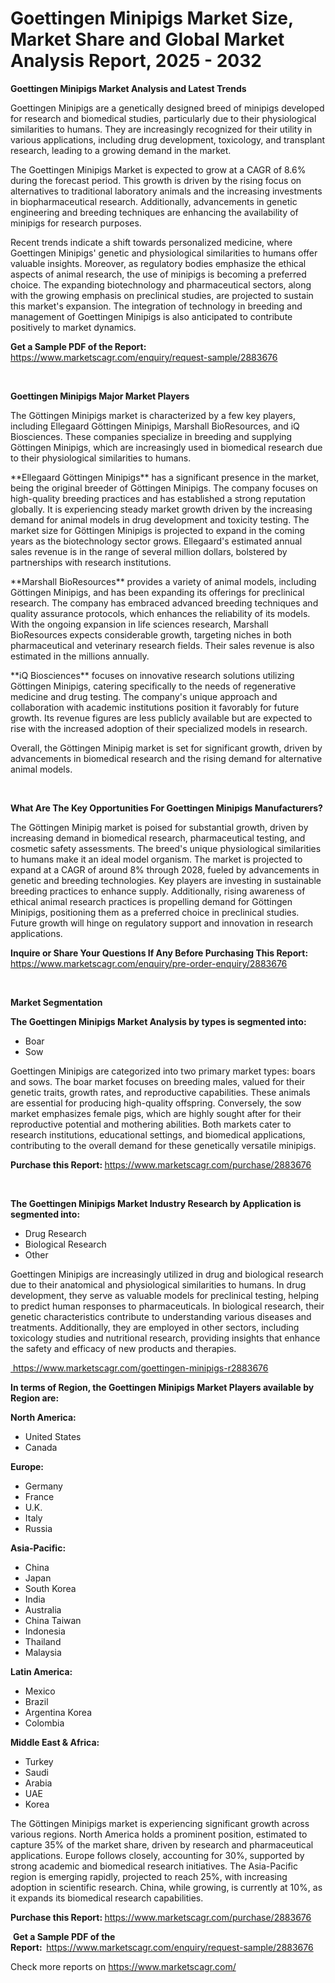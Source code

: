 <p><h1>Goettingen Minipigs Market Size, Market Share and Global Market Analysis Report, 2025 - 2032</h1></p><p><strong>Goettingen Minipigs Market Analysis and Latest Trends</strong></p>
<p><p>Goettingen Minipigs are a genetically designed breed of minipigs developed for research and biomedical studies, particularly due to their physiological similarities to humans. They are increasingly recognized for their utility in various applications, including drug development, toxicology, and transplant research, leading to a growing demand in the market.</p><p>The Goettingen Minipigs Market is expected to grow at a CAGR of 8.6% during the forecast period. This growth is driven by the rising focus on alternatives to traditional laboratory animals and the increasing investments in biopharmaceutical research. Additionally, advancements in genetic engineering and breeding techniques are enhancing the availability of minipigs for research purposes.</p><p>Recent trends indicate a shift towards personalized medicine, where Goettingen Minipigs' genetic and physiological similarities to humans offer valuable insights. Moreover, as regulatory bodies emphasize the ethical aspects of animal research, the use of minipigs is becoming a preferred choice. The expanding biotechnology and pharmaceutical sectors, along with the growing emphasis on preclinical studies, are projected to sustain this market's expansion. The integration of technology in breeding and management of Goettingen Minipigs is also anticipated to contribute positively to market dynamics.</p></p>
<p><strong>Get a Sample PDF of the Report:&nbsp;</strong> <a href="https://www.marketscagr.com/enquiry/request-sample/2883676?utm_campaign=2465&utm_medium=2&utm_source=Github&utm_content=ia&utm_term=13032025&utm_id=goettingen-minipigs">https://www.marketscagr.com/enquiry/request-sample/2883676</a></p>
<p>&nbsp;</p>
<p><strong>Goettingen Minipigs Major Market Players</strong></p>
<p><p>The Göttingen Minipigs market is characterized by a few key players, including Ellegaard Göttingen Minipigs, Marshall BioResources, and iQ Biosciences. These companies specialize in breeding and supplying Göttingen Minipigs, which are increasingly used in biomedical research due to their physiological similarities to humans.</p><p>**Ellegaard Göttingen Minipigs** has a significant presence in the market, being the original breeder of Göttingen Minipigs. The company focuses on high-quality breeding practices and has established a strong reputation globally. It is experiencing steady market growth driven by the increasing demand for animal models in drug development and toxicity testing. The market size for Göttingen Minipigs is projected to expand in the coming years as the biotechnology sector grows. Ellegaard's estimated annual sales revenue is in the range of several million dollars, bolstered by partnerships with research institutions.</p><p>**Marshall BioResources** provides a variety of animal models, including Göttingen Minipigs, and has been expanding its offerings for preclinical research. The company has embraced advanced breeding techniques and quality assurance protocols, which enhances the reliability of its models. With the ongoing expansion in life sciences research, Marshall BioResources expects considerable growth, targeting niches in both pharmaceutical and veterinary research fields. Their sales revenue is also estimated in the millions annually.</p><p>**iQ Biosciences** focuses on innovative research solutions utilizing Göttingen Minipigs, catering specifically to the needs of regenerative medicine and drug testing. The company's unique approach and collaboration with academic institutions position it favorably for future growth. Its revenue figures are less publicly available but are expected to rise with the increased adoption of their specialized models in research.</p><p>Overall, the Göttingen Minipig market is set for significant growth, driven by advancements in biomedical research and the rising demand for alternative animal models.</p></p>
<p>&nbsp;</p>
<p><strong>What Are The Key Opportunities For Goettingen Minipigs Manufacturers?</strong></p>
<p><p>The Göttingen Minipig market is poised for substantial growth, driven by increasing demand in biomedical research, pharmaceutical testing, and cosmetic safety assessments. The breed's unique physiological similarities to humans make it an ideal model organism. The market is projected to expand at a CAGR of around 8% through 2028, fueled by advancements in genetic and breeding technologies. Key players are investing in sustainable breeding practices to enhance supply. Additionally, rising awareness of ethical animal research practices is propelling demand for Göttingen Minipigs, positioning them as a preferred choice in preclinical studies. Future growth will hinge on regulatory support and innovation in research applications.</p></p>
<p><strong>Inquire or Share Your Questions If Any Before Purchasing This Report:</strong> <a href="https://www.marketscagr.com/enquiry/pre-order-enquiry/2883676?utm_campaign=2465&utm_medium=2&utm_source=Github&utm_content=ia&utm_term=13032025&utm_id=goettingen-minipigs">https://www.marketscagr.com/enquiry/pre-order-enquiry/2883676</a></p>
<p>&nbsp;</p>
<p><strong>Market Segmentation</strong></p>
<p><strong>The Goettingen Minipigs Market Analysis by types is segmented into:</strong></p>
<p><ul><li>Boar</li><li>Sow</li></ul></p>
<p><p>Goettingen Minipigs are categorized into two primary market types: boars and sows. The boar market focuses on breeding males, valued for their genetic traits, growth rates, and reproductive capabilities. These animals are essential for producing high-quality offspring. Conversely, the sow market emphasizes female pigs, which are highly sought after for their reproductive potential and mothering abilities. Both markets cater to research institutions, educational settings, and biomedical applications, contributing to the overall demand for these genetically versatile minipigs.</p></p>
<p><strong>Purchase this Report:&nbsp;</strong><a href="https://www.marketscagr.com/purchase/2883676?utm_campaign=2465&utm_medium=2&utm_source=Github&utm_content=ia&utm_term=13032025&utm_id=goettingen-minipigs">https://www.marketscagr.com/purchase/2883676</a></p>
<p>&nbsp;</p>
<p><strong>The Goettingen Minipigs Market Industry Research by Application is segmented into:</strong></p>
<p><ul><li>Drug Research</li><li>Biological Research</li><li>Other</li></ul></p>
<p><p>Goettingen Minipigs are increasingly utilized in drug and biological research due to their anatomical and physiological similarities to humans. In drug development, they serve as valuable models for preclinical testing, helping to predict human responses to pharmaceuticals. In biological research, their genetic characteristics contribute to understanding various diseases and treatments. Additionally, they are employed in other sectors, including toxicology studies and nutritional research, providing insights that enhance the safety and efficacy of new products and therapies.</p></p>
<p><a href="https://www.marketscagr.com/goettingen-minipigs-r2883676?utm_campaign=2465&utm_medium=2&utm_source=Github&utm_content=ia&utm_term=13032025&utm_id=goettingen-minipigs">&nbsp;https://www.marketscagr.com/goettingen-minipigs-r2883676</a></p>
<p><strong>In terms of Region, the Goettingen Minipigs Market Players available by Region are:</strong></p>
<p>
    <p> <strong> North America: </strong>
        <ul>
            <li>United States</li>
            <li>Canada</li>
        </ul>
        </p> 
    <p> <strong> Europe: </strong>
        <ul>
            <li>Germany</li>
            <li>France</li>
            <li>U.K.</li>
            <li>Italy</li>
            <li>Russia</li>
        </ul>
        </p> 
    <p> <strong> Asia-Pacific: </strong>
        <ul>
            <li>China</li>
            <li>Japan</li>
            <li>South Korea</li>
            <li>India</li>
            <li>Australia</li>
            <li>China Taiwan</li>
            <li>Indonesia</li>
            <li>Thailand</li>
            <li>Malaysia</li>
        </ul>
        </p> 
    <p> <strong> Latin America: </strong>
        <ul>
            <li>Mexico</li>
            <li>Brazil</li>
            <li>Argentina Korea</li>
            <li>Colombia</li>
        </ul>
        </p> 
    <p> <strong> Middle East & Africa: </strong>
        <ul>
            <li>Turkey</li>
            <li>Saudi</li>
            <li>Arabia</li>
            <li>UAE</li>
            <li>Korea</li>
        </ul>
    </p>
    </p>
<p><p>The Göttingen Minipigs market is experiencing significant growth across various regions. North America holds a prominent position, estimated to capture 35% of the market share, driven by research and pharmaceutical applications. Europe follows closely, accounting for 30%, supported by strong academic and biomedical research initiatives. The Asia-Pacific region is emerging rapidly, projected to reach 25%, with increasing adoption in scientific research. China, while growing, is currently at 10%, as it expands its biomedical research capabilities.</p></p>
<p><strong>Purchase this Report: </strong><a href="https://www.marketscagr.com/purchase/2883676?utm_campaign=2465&utm_medium=2&utm_source=Github&utm_content=ia&utm_term=13032025&utm_id=goettingen-minipigs">https://www.marketscagr.com/purchase/2883676</a></p>
<p>&nbsp;<strong>Get a Sample PDF of the Report:&nbsp;&nbsp;</strong><a href="https://www.marketscagr.com/enquiry/request-sample/2883676?utm_campaign=2465&utm_medium=2&utm_source=Github&utm_content=ia&utm_term=13032025&utm_id=goettingen-minipigs">https://www.marketscagr.com/enquiry/request-sample/2883676</a></p>
<p><strong></strong></p>
<p>Check more reports on <a href="https://www.marketscagr.com/?utm_campaign=2465&utm_medium=2&utm_source=Github&utm_content=ia&utm_term=13032025&utm_id=goettingen-minipigs">https://www.marketscagr.com/</a></p>